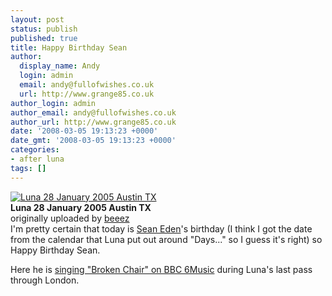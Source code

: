 ```yaml
---
layout: post
status: publish
published: true
title: Happy Birthday Sean
author:
  display_name: Andy
  login: admin
  email: andy@fullofwishes.co.uk
  url: http://www.grange85.co.uk
author_login: admin
author_email: andy@fullofwishes.co.uk
author_url: http://www.grange85.co.uk
date: '2008-03-05 19:13:23 +0000'
date_gmt: '2008-03-05 19:13:23 +0000'
categories:
- after luna
tags: []
---
```

<div class="imagebox-a"><a href="http://www.flickr.com/photos/birzer/407551179/" title="Photo Sharing"><img src="http://farm1.static.flickr.com/129/407551179_8953d3adbb_m.jpg" alt="Luna 28 January 2005 Austin TX" /></a><br/><strong>Luna 28 January 2005 Austin TX</strong><br/>originally uploaded by <a href="http://www.flickr.com/people/birzer/">beeez</a></div>
<div>
I'm pretty certain that today is <a href="http://www.seaneden.com">Sean Eden</a>'s birthday (I think I got the date from the calendar that Luna put out around "Days..." so I guess it's right) so Happy Birthday Sean.</p>
<p>Here he is <a href="http://www.box.net/shared/qa9bab7ti1">singing "Broken Chair" on BBC 6Music</a> during Luna's last pass through London.<br />
<br clear="right"/>
</div>
